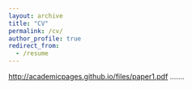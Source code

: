 ```yaml
---
layout: archive
title: "CV"
permalink: /cv/
author_profile: true
redirect_from:
  - /resume
---
```


http://academicpages.github.io/files/paper1.pdf
.......
